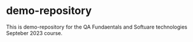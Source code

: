 # demo-repository
This is demo-repository for the QA Fundaentals and Softuare technologies Septeber 2023 course.
